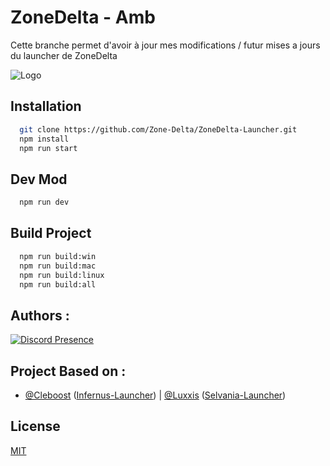 
# ZoneDelta - Amb

Cette branche permet d'avoir à jour mes modifications / futur mises a jours du launcher de ZoneDelta

![Logo](https://cdn.discordapp.com/attachments/872149737858564106/1024401412580446268/zonedelta_installer.png)


## Installation



```bash
  git clone https://github.com/Zone-Delta/ZoneDelta-Launcher.git
  npm install
  npm run start
```
    
## Dev Mod

```bash
  npm run dev
```

## Build Project

```bash
  npm run build:win
  npm run build:mac
  npm run build:linux
  npm run build:all
```


## Authors :
[![Discord Presence](https://lanyard.cnrad.dev/api/420677579645779978?hideDiscrim=true)](https://discord.com/users/420677579645779978)

## Project Based on :
- [@Cleboost](https://github.com/Cleboost) ([Infernus-Launcher](https://github.com/Cleboost/Infernus-Launcher)) | [@Luxxis](https://www.github.com/luxxis) ([Selvania-Launcher](https://github.com/luuxis/Selvania-Launcher))
## License

[MIT](https://choosealicense.com/licenses/mit/)

